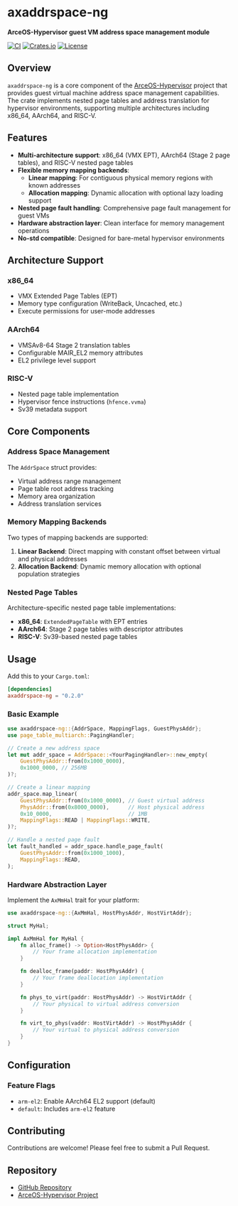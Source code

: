 # axaddrspace-ng

**ArceOS-Hypervisor guest VM address space management module**

[![CI](https://github.com/chyyuu/axaddrspace-ng/actions/workflows/ci.yml/badge.svg)](https://github.com/chyyuu/axaddrspace-ng/actions/workflows/ci.yml)
[![Crates.io](https://img.shields.io/crates/v/axaddrspace-ng)](https://crates.io/crates/axaddrspace-ng)
[![License](https://img.shields.io/badge/license-Apache%202.0%20OR%20MIT-blue)](LICENSE)

## Overview

`axaddrspace-ng` is a core component of the [ArceOS-Hypervisor](https://github.com/arceos-hypervisor/) project that provides guest virtual machine address space management capabilities. The crate implements nested page tables and address translation for hypervisor environments, supporting multiple architectures including x86_64, AArch64, and RISC-V.

## Features

- **Multi-architecture support**: x86_64 (VMX EPT), AArch64 (Stage 2 page tables), and RISC-V nested page tables
- **Flexible memory mapping backends**:
  - **Linear mapping**: For contiguous physical memory regions with known addresses
  - **Allocation mapping**: Dynamic allocation with optional lazy loading support
- **Nested page fault handling**: Comprehensive page fault management for guest VMs
- **Hardware abstraction layer**: Clean interface for memory management operations
- **No-std compatible**: Designed for bare-metal hypervisor environments

## Architecture Support

### x86_64
- VMX Extended Page Tables (EPT)
- Memory type configuration (WriteBack, Uncached, etc.)
- Execute permissions for user-mode addresses

### AArch64
- VMSAv8-64 Stage 2 translation tables
- Configurable MAIR_EL2 memory attributes
- EL2 privilege level support

### RISC-V
- Nested page table implementation
- Hypervisor fence instructions (`hfence.vvma`)
- Sv39 metadata support

## Core Components

### Address Space Management
The `AddrSpace` struct provides:
- Virtual address range management
- Page table root address tracking
- Memory area organization
- Address translation services

### Memory Mapping Backends
Two types of mapping backends are supported:

1. **Linear Backend**: Direct mapping with constant offset between virtual and physical addresses
2. **Allocation Backend**: Dynamic memory allocation with optional population strategies

### Nested Page Tables
Architecture-specific nested page table implementations:
- **x86_64**: `ExtendedPageTable` with EPT entries
- **AArch64**: Stage 2 page tables with descriptor attributes
- **RISC-V**: Sv39-based nested page tables

## Usage

Add this to your `Cargo.toml`:

```toml
[dependencies]
axaddrspace-ng = "0.2.0"
```

### Basic Example

```rust
use axaddrspace-ng::{AddrSpace, MappingFlags, GuestPhysAddr};
use page_table_multiarch::PagingHandler;

// Create a new address space
let mut addr_space = AddrSpace::<YourPagingHandler>::new_empty(
    GuestPhysAddr::from(0x1000_0000),
    0x1000_0000, // 256MB
)?;

// Create a linear mapping
addr_space.map_linear(
    GuestPhysAddr::from(0x1000_0000), // Guest virtual address
    PhysAddr::from(0x8000_0000),      // Host physical address
    0x10_0000,                        // 1MB
    MappingFlags::READ | MappingFlags::WRITE,
)?;

// Handle a nested page fault
let fault_handled = addr_space.handle_page_fault(
    GuestPhysAddr::from(0x1000_1000),
    MappingFlags::READ,
);
```

### Hardware Abstraction Layer

Implement the `AxMmHal` trait for your platform:

```rust
use axaddrspace-ng::{AxMmHal, HostPhysAddr, HostVirtAddr};

struct MyHal;

impl AxMmHal for MyHal {
    fn alloc_frame() -> Option<HostPhysAddr> {
        // Your frame allocation implementation
    }

    fn dealloc_frame(paddr: HostPhysAddr) {
        // Your frame deallocation implementation  
    }

    fn phys_to_virt(paddr: HostPhysAddr) -> HostVirtAddr {
        // Your physical to virtual address conversion
    }

    fn virt_to_phys(vaddr: HostVirtAddr) -> HostPhysAddr {
        // Your virtual to physical address conversion
    }
}
```

## Configuration

### Feature Flags

- `arm-el2`: Enable AArch64 EL2 support (default)
- `default`: Includes `arm-el2` feature

## Contributing

Contributions are welcome! Please feel free to submit a Pull Request.

## Repository

- [GitHub Repository](https://github.com/chyyuu/axaddrspace-ng)
- [ArceOS-Hypervisor Project](https://github.com/arceos-hypervisor/)
